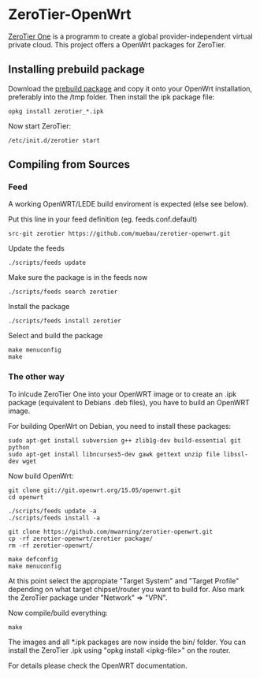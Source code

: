 # ZeroTier-OpenWrt

[ZeroTier One](https://www.zerotier.com) is a programm to create a global provider-independent virtual private cloud.
This project offers a OpenWrt packages for ZeroTier.

## Installing prebuild package

Download the [prebuild package](https://github.com/mwarning/zerotier-openwrt/releases) and copy it onto your OpenWrt installation, preferably into the /tmp folder.
Then install the ipk package file:
```
opkg install zerotier_*.ipk
```

Now start ZeroTier:
```
/etc/init.d/zerotier start
```

## Compiling from Sources

### Feed
A working OpenWRT/LEDE build enviroment is expected (else see below).

Put this line in your feed definition (eg. feeds.conf.default)
```
src-git zerotier https://github.com/muebau/zerotier-openwrt.git
```

Update the feeds
```
./scripts/feeds update
```

Make sure the package is in the feeds now
```
./scripts/feeds search zerotier
```

Install the package
```
./scripts/feeds install zerotier
```

Select and build the package
```
make menuconfig
make
```

### The other way

To inlcude ZeroTier One into your OpenWRT image or to create
an .ipk package (equivalent to Debians .deb files),
you have to build an OpenWRT image.

For building OpenWrt on Debian, you need to install these packages:
```
sudo apt-get install subversion g++ zlib1g-dev build-essential git python
sudo apt-get install libncurses5-dev gawk gettext unzip file libssl-dev wget
```

Now build OpenWrt:
```
git clone git://git.openwrt.org/15.05/openwrt.git
cd openwrt

./scripts/feeds update -a
./scripts/feeds install -a

git clone https://github.com/mwarning/zerotier-openwrt.git
cp -rf zerotier-openwrt/zerotier package/
rm -rf zerotier-openwrt/

make defconfig
make menuconfig
```

At this point select the appropiate "Target System" and "Target Profile"
depending on what target chipset/router you want to build for.
Also mark the ZeroTier package under "Network" => "VPN".

Now compile/build everything:

```
make
```

The images and all *.ipk packages are now inside the bin/ folder.
You can install the ZeroTier .ipk using "opkg install &lt;ipkg-file&gt;" on the router.

For details please check the OpenWRT documentation.
